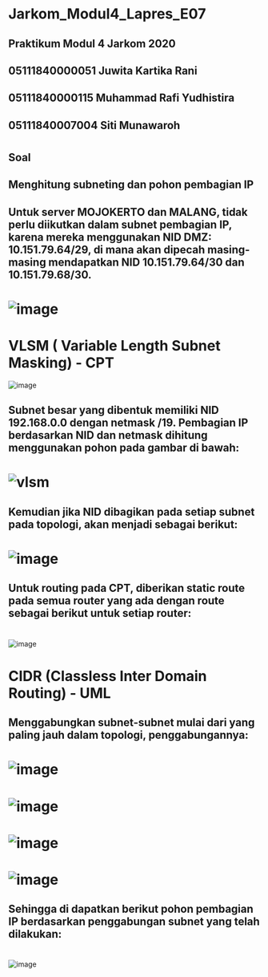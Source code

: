 # Jarkom_Modul4_Lapres_E07
## Praktikum Modul 4 Jarkom 2020
## 05111840000051 Juwita Kartika Rani
## 05111840000115 Muhammad Rafi Yudhistira
## 05111840007004 Siti Munawaroh
#
#
## Soal
##  Menghitung subneting dan pohon pembagian IP
## Untuk server MOJOKERTO dan MALANG, tidak perlu diikutkan dalam subnet pembagian IP, karena mereka menggunakan NID DMZ: 10.151.79.64/29, di mana akan dipecah masing-masing mendapatkan NID 10.151.79.64/30 dan 10.151.79.68/30.

# ![image](https://user-images.githubusercontent.com/58022238/102002440-13361200-3d2f-11eb-8c64-a7126a76e6e9.png)

# VLSM ( Variable Length Subnet Masking) - CPT
![image](https://user-images.githubusercontent.com/58022238/102008485-80639a80-3d63-11eb-96be-160948024eaa.png)
## Subnet besar yang dibentuk memiliki NID 192.168.0.0 dengan netmask /19. Pembagian IP berdasarkan NID dan netmask dihitung menggunakan pohon pada gambar di bawah:
# ![vlsm](https://user-images.githubusercontent.com/58022238/102008592-565ea800-3d64-11eb-9aff-71af88d93f09.png)
## Kemudian jika NID dibagikan pada setiap subnet pada topologi, akan menjadi sebagai berikut:
# ![image](https://user-images.githubusercontent.com/58022238/102008720-28c62e80-3d65-11eb-8558-fd9b413c2ba1.png)
## Untuk routing pada CPT, diberikan static route pada semua router yang ada dengan route sebagai berikut untuk setiap router:
# 
![image](https://user-images.githubusercontent.com/58022238/102008952-cbcb7800-3d66-11eb-9aff-b49d16c0d23a.png)

# CIDR (Classless Inter Domain Routing) - UML
## Menggabungkan subnet-subnet mulai dari yang paling jauh dalam topologi, penggabungannya:

# ![image](https://user-images.githubusercontent.com/58022238/102002475-732cb880-3d2f-11eb-8d44-c08a084a0a73.png)
# ![image](https://user-images.githubusercontent.com/58022238/102002480-7de74d80-3d2f-11eb-90b7-8bf10889f982.png)
# ![image](https://user-images.githubusercontent.com/58022238/102002487-97889500-3d2f-11eb-883e-6beee14b1395.png)
# ![image](https://user-images.githubusercontent.com/58022238/102002491-a2dbc080-3d2f-11eb-832c-3315f5cd05da.png)
## Sehingga di dapatkan berikut pohon pembagian IP berdasarkan penggabungan subnet yang telah dilakukan:
# 
![image](https://user-images.githubusercontent.com/58022238/102009334-5b722600-3d69-11eb-9db4-9193cf7461b6.png)



